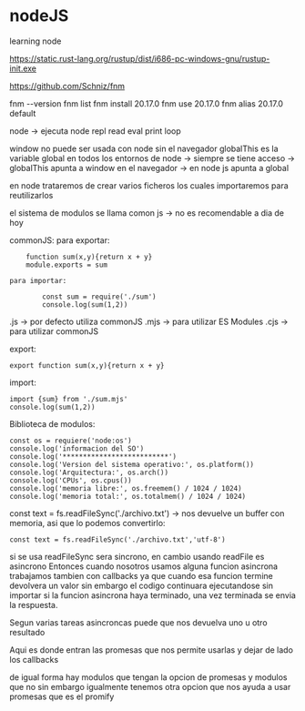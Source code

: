 # nodeJS
learning node


https://static.rust-lang.org/rustup/dist/i686-pc-windows-gnu/rustup-init.exe

https://github.com/Schniz/fnm

fnm --version
fnm list
fnm install 20.17.0
fnm use 20.17.0
fnm alias 20.17.0 default

node -> ejecuta node
    repl
        read 
        eval
        print
        loop

window no puede ser usada con node sin el navegador
globalThis es la variable global en todos los entornos de node 
    -> siempre se tiene acceso
    -> globalThis apunta a window en el navegador
    -> en node js apunta a global


en node trataremos de crear varios ficheros los cuales importaremos para reutilizarlos                                            

el sistema de modulos se llama comon js -> no es recomendable a dia de hoy

commonJS:
    para exportar:

        function sum(x,y){return x + y}
        module.exports = sum

    para importar:

            const sum = require('./sum')
            console.log(sum(1,2))


 .js -> por defecto utiliza commonJS
 .mjs -> para utilizar ES Modules
 .cjs -> para utilizar commonJS

export:

    export function sum(x,y){return x + y}

import:

    import {sum} from './sum.mjs'
    console.log(sum(1,2))

Biblioteca de modulos:

    const os = requiere('node:os')
    console.log('informacion del SO')
    console.log('**************************')
    console.log('Version del sistema operativo:', os.platform())
    console.log('Arquitectura:', os.arch())
    console.log('CPUs', os.cpus())
    console.log('memoria libre:', os.freemem() / 1024 / 1024)
    console.log('memoria total:', os.totalmem() / 1024 / 1024)


const text = fs.readFileSync('./archivo.txt')  -> nos devuelve un buffer con memoria, asi que lo podemos convertirlo:

    const text = fs.readFileSync('./archivo.txt','utf-8') 


si se usa readFileSync sera sincrono, en cambio usando readFile es asincrono
Entonces cuando nosotros usamos alguna funcion asincrona trabajamos tambien con callbacks ya que cuando esa funcion termine devolvera un valor sin embargo el codigo continuara ejecutandose sin importar si la funcion asincrona haya terminado, una vez terminada se envia la respuesta.

Segun varias tareas asincroncas puede que nos devuelva uno u otro resultado

Aqui es donde entran las promesas que nos permite usarlas y dejar de lado los callbacks


de igual forma hay modulos que tengan la opcion de promesas y modulos que no sin embargo igualmente tenemos otra opcion que nos ayuda a usar promesas que es el promify


    
